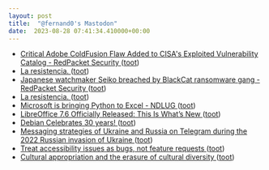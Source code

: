```yaml
---
layout: post
title:  "@fernand0's Mastodon"
date:  2023-08-28 07:41:34.410000+00:00
---
```

*  [Critical Adobe ColdFusion Flaw Added to CISA's Exploited Vulnerability Catalog - RedPacket Security ](https://www.redpacketsecurity.com/critical-adobe-coldfusion-flaw-added-to-cisa-s-exploited-vulnerability-catalog) ([toot](https://mastodon.social/@fernand0/110966111889665923))
*  [La resistencia. ](https://avecesunafoto.wordpress.com/2023/08/27/la-resistencia) ([toot](https://mastodon.social/@fernand0/110962839501606136))
*  [Japanese watchmaker Seiko breached by BlackCat ransomware gang - RedPacket Security ](https://www.redpacketsecurity.com/japanese-watchmaker-seiko-breached-by-blackcat-ransomware-gang) ([toot](https://mastodon.social/@fernand0/110962836670134678))
*  [La resistencia. ](https://avecesunafoto.wordpress.com/2023/08/27/la-resistencia) ([toot](https://mastodon.social/@fernand0/110962809285127230))
*  [Microsoft is bringing Python to Excel - NDLUG ](https://lemmy.ndlug.org/post/10636) ([toot](https://mastodon.social/@fernand0/110962433609245435))
*  [LibreOffice 7.6 Officially Released: This Is What’s New ](https://www.linuxtoday.com/news/libreoffice-7-6-officially-released-this-is-whats-new) ([toot](https://mastodon.social/@fernand0/110962247927727851))
*  [Debian Celebrates 30 years! ](https://bits.debian.org/2023/08/debian-turns-30.htm) ([toot](https://mastodon.social/@fernand0/110961963168673149))
*  [Messaging strategies of Ukraine and Russia on Telegram during the 2022 Russian invasion of Ukraine ](https://firstmonday.org/ojs/index.php/fm/article/download/12873/1129) ([toot](https://mastodon.social/@fernand0/110961728941857514))
*  [Treat accessibility issues as bugs, not feature requests ](https://github.com/readme/guides/fix-accessibility-bug) ([toot](https://mastodon.social/@fernand0/110961550780945647))
*  [Cultural appropriation and the erasure of cultural diversity ](https://globalvoices.org/2023/08/12/cultural-appropriation-and-the-erasure-of-cultural-diversity) ([toot](https://mastodon.social/@fernand0/110961361580775897))
